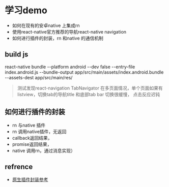 # 学习demo
- 如何在现有的安卓native 上集成rn
- 使用react-native官方推荐的导航react-native navigation
- 如何进行插件的封装，rn 和native 的通信机制
## build js
react-native bundle --platform android --dev false --entry-file index.android.js --bundle-output app/src/main/assets/index.android.bundle --assets-dest app/src/main/res/

> 测试发现react-navigation TabNavigator
在多页面情况，单个页面如果有listview，切换tab的导航title 和底部tab bar 切换很缓慢，
点击反应迟钝

## 如何进行插件的封装
- rn 与native 插件
- rn 调用native插件，无返回
- callback返回结果，
- promise返回结果，
- native 调用rn，通过消息实现）

## refrence
- [原生插件封装参考](http://www.lcode.org/react-native%E8%BF%9B%E9%98%B6%E4%B9%8B%E5%8E%9F%E7%94%9F%E6%A8%A1%E5%9D%97%E7%BB%84%E4%BB%B6%E5%B0%81%E8%A3%85%E5%9F%BA%E7%A1%80%E7%AF%871-%E9%80%82/)